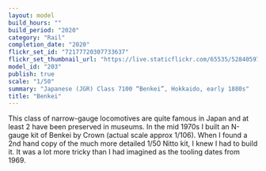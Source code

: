 ```yaml
---
layout: model
build_hours: ""
build_period: "2020"
category: "Rail"
completion_date: "2020"
flickr_set_id: "72177720307733637"
flickr_set_thumbnail_url: "https://live.staticflickr.com/65535/52840597382_62ec9e6b5e_m.jpg"
model_id: "203"
publish: true
scale: "1/50"
summary: "Japanese (JGR) Class 7100 “Benkei”, Hokkaido, early 1880s"
title: "Benkei"
---
```


This class of narrow-gauge locomotives are quite famous in Japan and at least 2 have been preserved in museums. In the mid 1970s I built an N-gauge kit of Benkei by Crown (actual scale approx 1/106). When I found a 2nd hand copy of the much more detailed 1/50 Nitto kit, I knew I had to build it. It was a lot more tricky than I had imagined as the tooling dates from 1969.
